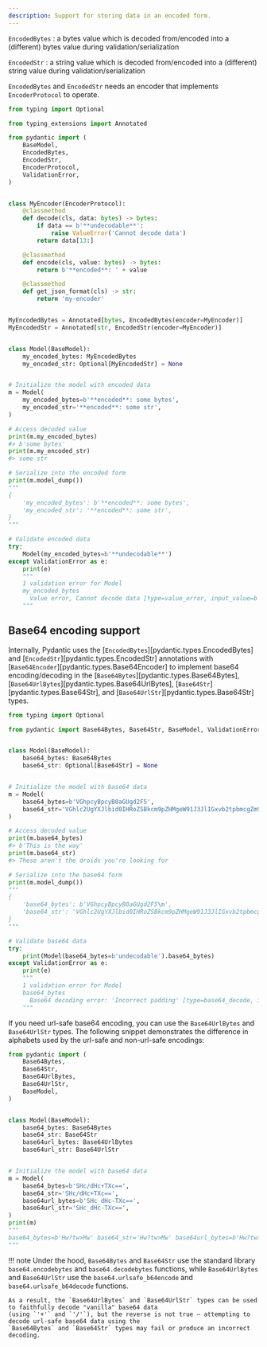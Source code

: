 ```yaml
---
description: Support for storing data in an encoded form.
---
```


`EncodedBytes`
: a bytes value which is decoded from/encoded into a (different) bytes value during validation/serialization

`EncodedStr`
: a string value which is decoded from/encoded into a (different) string value during validation/serialization

`EncodedBytes` and `EncodedStr` needs an encoder that implements `EncoderProtocol` to operate.

```py
from typing import Optional

from typing_extensions import Annotated

from pydantic import (
    BaseModel,
    EncodedBytes,
    EncodedStr,
    EncoderProtocol,
    ValidationError,
)


class MyEncoder(EncoderProtocol):
    @classmethod
    def decode(cls, data: bytes) -> bytes:
        if data == b'**undecodable**':
            raise ValueError('Cannot decode data')
        return data[13:]

    @classmethod
    def encode(cls, value: bytes) -> bytes:
        return b'**encoded**: ' + value

    @classmethod
    def get_json_format(cls) -> str:
        return 'my-encoder'


MyEncodedBytes = Annotated[bytes, EncodedBytes(encoder=MyEncoder)]
MyEncodedStr = Annotated[str, EncodedStr(encoder=MyEncoder)]


class Model(BaseModel):
    my_encoded_bytes: MyEncodedBytes
    my_encoded_str: Optional[MyEncodedStr] = None


# Initialize the model with encoded data
m = Model(
    my_encoded_bytes=b'**encoded**: some bytes',
    my_encoded_str='**encoded**: some str',
)

# Access decoded value
print(m.my_encoded_bytes)
#> b'some bytes'
print(m.my_encoded_str)
#> some str

# Serialize into the encoded form
print(m.model_dump())
"""
{
    'my_encoded_bytes': b'**encoded**: some bytes',
    'my_encoded_str': '**encoded**: some str',
}
"""

# Validate encoded data
try:
    Model(my_encoded_bytes=b'**undecodable**')
except ValidationError as e:
    print(e)
    """
    1 validation error for Model
    my_encoded_bytes
      Value error, Cannot decode data [type=value_error, input_value=b'**undecodable**', input_type=bytes]
    """
```

## Base64 encoding support

Internally, Pydantic uses the [`EncodedBytes`][pydantic.types.EncodedBytes] and [`EncodedStr`][pydantic.types.EncodedStr]
annotations with [`Base64Encoder`][pydantic.types.Base64Encoder] to implement base64 encoding/decoding in the
[`Base64Bytes`][pydantic.types.Base64Bytes], [`Base64UrlBytes`][pydantic.types.Base64UrlBytes],
[`Base64Str`][pydantic.types.Base64Str], and [`Base64UrlStr`][pydantic.types.Base64Str] types.

```py
from typing import Optional

from pydantic import Base64Bytes, Base64Str, BaseModel, ValidationError


class Model(BaseModel):
    base64_bytes: Base64Bytes
    base64_str: Optional[Base64Str] = None


# Initialize the model with base64 data
m = Model(
    base64_bytes=b'VGhpcyBpcyB0aGUgd2F5',
    base64_str='VGhlc2UgYXJlbid0IHRoZSBkcm9pZHMgeW91J3JlIGxvb2tpbmcgZm9y',
)

# Access decoded value
print(m.base64_bytes)
#> b'This is the way'
print(m.base64_str)
#> These aren't the droids you're looking for

# Serialize into the base64 form
print(m.model_dump())
"""
{
    'base64_bytes': b'VGhpcyBpcyB0aGUgd2F5\n',
    'base64_str': 'VGhlc2UgYXJlbid0IHRoZSBkcm9pZHMgeW91J3JlIGxvb2tpbmcgZm9y\n',
}
"""

# Validate base64 data
try:
    print(Model(base64_bytes=b'undecodable').base64_bytes)
except ValidationError as e:
    print(e)
    """
    1 validation error for Model
    base64_bytes
      Base64 decoding error: 'Incorrect padding' [type=base64_decode, input_value=b'undecodable', input_type=bytes]
    """
```

If you need url-safe base64 encoding, you can use the `Base64UrlBytes` and `Base64UrlStr` types. The following snippet
demonstrates the difference in alphabets used by the url-safe and non-url-safe encodings:

```py
from pydantic import (
    Base64Bytes,
    Base64Str,
    Base64UrlBytes,
    Base64UrlStr,
    BaseModel,
)


class Model(BaseModel):
    base64_bytes: Base64Bytes
    base64_str: Base64Str
    base64url_bytes: Base64UrlBytes
    base64url_str: Base64UrlStr


# Initialize the model with base64 data
m = Model(
    base64_bytes=b'SHc/dHc+TXc==',
    base64_str='SHc/dHc+TXc==',
    base64url_bytes=b'SHc_dHc-TXc==',
    base64url_str='SHc_dHc-TXc==',
)
print(m)
"""
base64_bytes=b'Hw?tw>Mw' base64_str='Hw?tw>Mw' base64url_bytes=b'Hw?tw>Mw' base64url_str='Hw?tw>Mw'
"""
```

!!! note
    Under the hood, `Base64Bytes` and `Base64Str` use the standard library `base64.encodebytes` and `base64.decodebytes`
    functions, while `Base64UrlBytes` and `Base64UrlStr` use the `base64.urlsafe_b64encode` and
    `base64.urlsafe_b64decode` functions.

    As a result, the `Base64UrlBytes` and `Base64UrlStr` types can be used to faithfully decode "vanilla" base64 data
    (using `'+'` and `'/'`), but the reverse is not true — attempting to decode url-safe base64 data using the
    `Base64Bytes` and `Base64Str` types may fail or produce an incorrect decoding.
